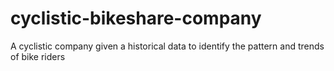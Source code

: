 # cyclistic-bikeshare-company
A cyclistic company given a historical data to identify the pattern and trends of bike riders

